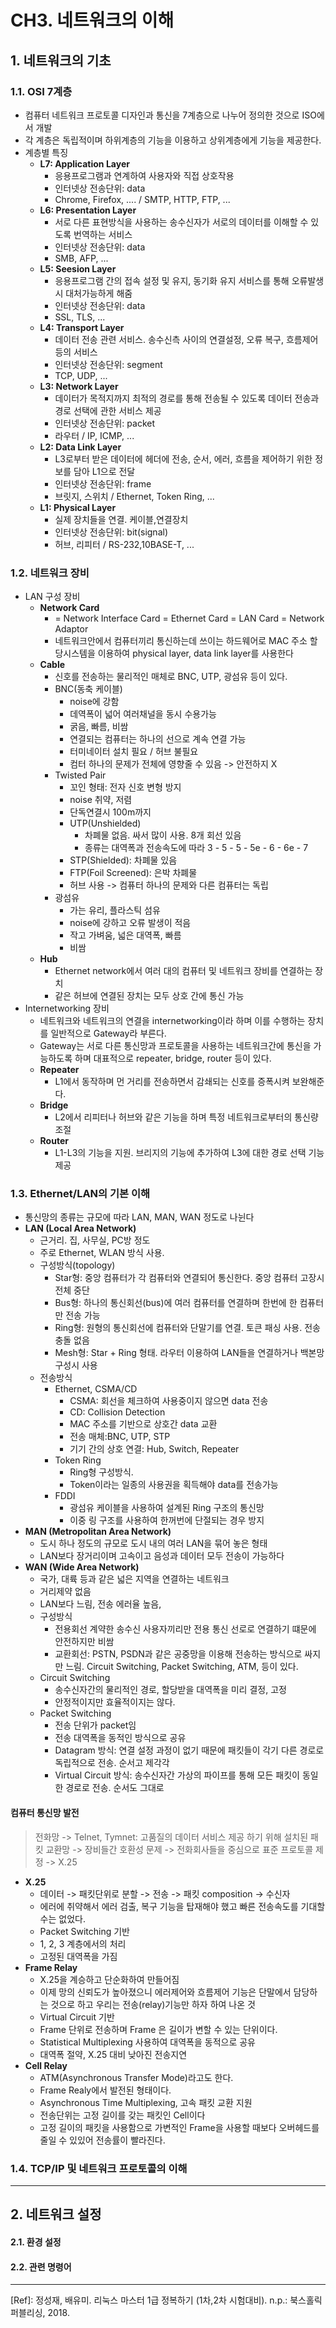 # CH3. 네트워크의 이해


## 1. 네트워크의 기초

### **1.1. OSI 7계층**
- 컴퓨터 네트워크 프로토콜 디자인과 통신을 7계층으로 나누어 정의한 것으로 ISO에서 개발
- 각 계층은 독립적이며 하위계층의 기능을 이용하고 상위계층에게 기능을 제공한다.
- 계층별 특징
    - **L7: Application Layer**
        - 응용프로그램과 연계하여 사용자와 직접 상호작용
        - 인터넷상 전송단위: data
        - Chrome, Firefox, .... / SMTP, HTTP, FTP, ...
    - **L6: Presentation Layer**
        - 서로 다른 표현방식을 사용하는 송수신자가 서로의 데이터를 이해할 수 있도록 번역하는 서비스
        - 인터넷상 전송단위: data 
        - SMB, AFP, ...
    - **L5: Seesion Layer**
        - 응용프로그램 간의 접속 설정 및 유지, 동기화 유지 서비스를 통해 오류발생시 대처가능하게 해줌
        - 인터넷상 전송단위: data
        - SSL, TLS, ...
    - **L4: Transport Layer**
        - 데이터 전송 관련 서비스. 송수신측 사이의 연결설정, 오류 복구, 흐름제어 등의 서비스
        - 인터넷상 전송단위: segment
        - TCP, UDP, ...
    - **L3: Network Layer**
        - 데이터가 목적지까지 최적의 경로를 통해 전송될 수 있도록 데이터 전송과 경로 선택에 관한 서비스 제공
        - 인터넷상 전송단위: packet
        - 라우터 / IP, ICMP, ...
    - **L2: Data Link Layer**
        - L3로부터 받은 데이터에 헤더에 전송, 순서, 에러, 흐름을 제어하기 위한 정보를 담아 L1으로 전달
        - 인터넷상 전송단위: frame
        - 브릿지, 스위치 / Ethernet, Token Ring, ...
    - **L1: Physical Layer**
        - 실제 장치들을 연결. 케이블,연결장치
        - 인터넷상 전송단위: bit(signal)
        - 허브, 리피터 / RS-232,10BASE-T, ...

### **1.2. 네트워크 장비**
- LAN 구성 장비
    - **Network Card** 
        - = Network Interface Card = Ethernet Card = LAN Card = Network Adaptor
        - 네트워크안에서 컴퓨터끼리 통신하는데 쓰이는 하드웨어로 MAC 주소 할당시스템을 이용하여 physical layer, data link layer를 사용한다
    - **Cable**
        - 신호를 전송하는 물리적인 매체로 BNC, UTP, 광섬유 등이 있다.
        - BNC(동축 케이블)
            - noise에 강함 
            - 데역폭이 넓어 여러채널을 동시 수용가능
            - 굵음, 빠름, 비쌈
            - 연결되는 컴퓨터는 하나의 선으로 계속 연결 가능
            - 터미네이터 설치 필요 / 허브 불필요
            - 컴터 하나의 문제가 전체에 영향줄 수 있음 -> 안전하지 X
        - Twisted Pair
            - 꼬인 형태: 전자 신호 변형 방지
            - noise 취약, 저렴
            - 단독연결시 100m까지
            - UTP(Unshielded)
                - 차폐물 없음. 싸서 많이 사용. 8개 회선 있음
                - 종류는 대역폭과 전송속도에 따라 3 - 5 - 5 - 5e - 6 - 6e - 7
            - STP(Shielded): 차폐물 있음
            - FTP(Foil Screened): 은박 차폐물
            - 허브 사용 -> 컴퓨터 하나의 문제와 다른 컴퓨터는 독립
        - 광섬유
            -  가는 유리, 플라스틱 섬유
            - noise에 강하고 오류 발생이 적음
            - 작고 가벼움, 넓은 대역폭, 빠름
            - 비쌈
    - **Hub**
        - Ethernet network에서 여러 대의 컴퓨터 및 네트워크 장비를 연결하는 장치
        - 같은 허브에 연결된 장치는 모두 상호 간에 통신 가능
- Internetworking 장비
    - 네트워크와 네트워크의 연결을 internetworking이라 하며 이를 수행하는 장치를 일반적으로 Gateway라 부른다. 
    - Gateway는 서로 다른 통신망과 프로토콜을 사용하는 네트워크간에 통신을 가능하도록 하며 대표적으로 repeater, bridge, router 등이 있다. 
    - **Repeater**
        - L1에서 동작하며 먼 거리를 전송하면서 감쇄되는 신호를 증폭시켜 보완해준다.
    - **Bridge**
        - L2에서 리피터나 허브와 같은 기능을 하며 특정 네트워크로부터의 통신량 조절
    - **Router**
        - L1-L3의 기능을 지원. 브리지의 기능에 추가하여 L3에 대한 경로 선택 기능 제공


### **1.3. Ethernet/LAN의 기본 이해**
- 통신망의 종류는 규모에 따라 LAN, MAN, WAN 정도로 나뉜다
- **LAN (Local Area Network)**
	- 근거리. 집, 사무실, PC방 정도
	- 주로 Ethernet, WLAN 방식 사용.
	- 구성방식(topology)
		- Star형: 중앙 컴퓨터가 각 컴퓨터와 연결되어 통신한다. 중앙 컴퓨터 고장시 전체 중단
		- Bus형: 하나의 통신회선(bus)에 여러 컴퓨터를 연결하며 한번에 한 컴퓨터만 전송 가능 
		- Ring형: 원형의 통신회선에 컴퓨터와 단말기를 연결. 토큰 패싱 사용. 전송 충돌 없음
		- Mesh형: Star + Ring 형태. 라우터 이용하여 LAN들을 연결하거나 백본망 구성시 사용
	- 전송방식
		- Ethernet, CSMA/CD
			- CSMA: 회선을 체크하여 사용중이지 않으면 data 전송
			- CD: Collision Detection
			- MAC 주소를 기반으로 상호간 data 교환
			- 전송 매체:BNC, UTP, STP
			- 기기 간의 상호 연결: Hub, Switch, Repeater
		- Token Ring
			- Ring형 구성방식. 
			- Token이라는 일종의 사용권을 획득해야 data를 전송가능
		- FDDI
			- 광섬유 케이블을 사용하여 설계된 Ring 구조의 통신망
			- 이중 링 구조를 사용하여 한꺼번에 단절되는 경우 방지
- **MAN (Metropolitan Area Network)**
	- 도시 하나 정도의 규모로 도시 내의 여러 LAN을 묶어 놓은 형태
	- LAN보다 장거리이며 고속이고 음성과 데이터 모두 전송이 가능하다 
- **WAN (Wide Area Network)**
	- 국가, 대륙 등과 같은 넓은 지역을 연결하는 네트워크 
	- 거리제약 없음
	- LAN보다 느림, 전송 에러율 높음,
	- 구성방식
		- 전용회선 계약한 송수신 사용자끼리만 전용 통신 선로로 연결하기 떄문에 안전하지만 비쌈
		- 교환회선: PSTN, PSDN과 같은 공중망을 이용해 전송하는 방식으로 싸지만 느림. Circuit Switching, Packet Switching, ATM, 등이 있다.
	- Circuit Switching
		- 송수신자간의 물리적인 경로, 할당받을 대역폭을 미리 결정, 고정
		- 안정적이지만 효율적이지는 않다. 
	- Packet Switching
		- 전송 단위가 packet임
		- 전송 대역폭을 동적인 방식으로 공유
		- Datagram 방식: 연결 설정 과정이 없기 때문에 패킷들이 각기 다른 경로로 독립적으로 전송. 순서고 제각각
		- Virtual Circuit 방식: 송수신자간 가상의 파이프를 통해 모든 패킷이 동일한 경로로 전송. 순서도 그대로

#### 컴퓨터 통신망 발전
> 전화망 -> Telnet, Tymnet: 고품질의 데이터 서비스 제공 하기 위해 설치된 패킷 교환망 -> 장비들간 호환성 문제 -> 전화회사들을 중심으로 표준 프로토콜 제정 -> X.25

- **X.25**
	- 데이터 -> 패킷단위로 분할 -> 전송 -> 패킷 composition -> 수신자
	- 에러에 취약해서 에러 검출, 복구 기능을 탑재해야 했고 빠른 전송속도를 기대할 수는 없었다.
	- Packet Switching 기반
	- 1, 2, 3 계층에서의 처리
	- 고정된 대역폭을 가짐
- **Frame Relay**
	- X.25을 계승하고 단순화하여 만들어짐
	- 이제 망의 신뢰도가 높아졌으니 에러제어와 흐름제어 기능은 단말에서 담당하는 것으로 하고 우리는 전송(relay)기능만 하자 하여 나온 것
	- Virtual Circuit 기반
	- Frame 단위로 전송하며 Frame 은 길이가 변할 수 있는 단위이다.
	- Statistical Multiplexing 사용하여 대역폭을 동적으로 공유
	- 대역폭 절약, X.25 대비 낮아진 전송지연
- **Cell Relay**
	- ATM(Asynchronous Transfer Mode)라고도 한다.
	- Frame Realy에서 발전된 형태이다.
	- Asynchronous Time Multiplexing, 고속 패킷 교환 지원
	- 전송단위는 고정 길이를 갖는 패킷인 Cell이다
	- 고정 길이의 패킷을 사용함으로 가변적인 Frame을 사용할 때보다 오버헤드를 줄일 수 있있어 전송률이 빨라진다.

### **1.4. TCP/IP 및 네트워크 프로토콜의 이해**

---


## 2. 네트워크 설정

#### **2.1. 환경 설정**
#### **2.2. 관련 명령어**


<!--stackedit_data:
eyJoaXN0b3J5IjpbLTgyMDQwMTQwMl19
-->

---

[Ref]: 정성재, 배유미. 리눅스 마스터 1급 정복하기 (1차,2차 시험대비). n.p.: 북스홀릭퍼블리싱, 2018.
<!--stackedit_data:
eyJoaXN0b3J5IjpbLTEyMjAxMDM4ODcsMTU1NDQ4NjI1XX0=
-->